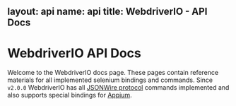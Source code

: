 layout: api
name: api
title: WebdriverIO - API Docs
---

# WebdriverIO API Docs

Welcome to the WebdriverIO docs page. These pages contain reference materials for all implemented selenium
bindings and commands. Since `v2.0.0` WebdriverIO has all [JSONWire protocol](https://github.com/SeleniumHQ/selenium/wiki/JsonWireProtocol)
commands implemented and also supports special bindings for [Appium](http://appium.io).
